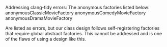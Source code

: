 Addressing clang-tidy errors:
The anonymous factories listed below:
anonymousClassicMovieFactory
anonymousComedyMovieFactory
anonymousDramaMovieFactory

Are listed as errors, but our class design follows self-registering factories
that require global abstract factories. This cannot be addressed and is one of the flaws
of using a design like this.